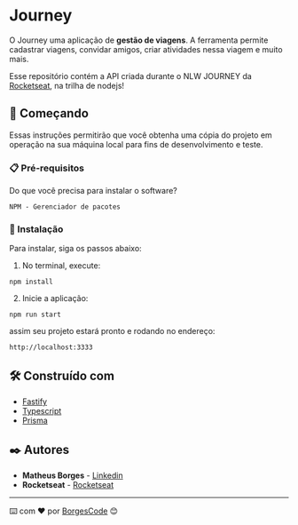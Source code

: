 # Journey

O Journey uma aplicação de **gestão de viagens**. A ferramenta permite cadastrar viagens, convidar amigos, criar atividades nessa viagem e muito mais.

Esse repositório contém a API criada durante o NLW JOURNEY da [Rocketseat](https://www.rocketseat.com.br/), na trilha de nodejs!

## 🚀 Começando

Essas instruções permitirão que você obtenha uma cópia do projeto em operação na sua máquina local para fins de desenvolvimento e teste.

### 📋 Pré-requisitos

Do que você precisa para instalar o software?

```
NPM - Gerenciador de pacotes
```

### 🔧 Instalação

Para instalar, siga os passos abaixo:

1. No terminal, execute:

```
npm install
```

2. Inicie a aplicação:

```
npm run start
```

assim seu projeto estará pronto e rodando no endereço:

```
http://localhost:3333
```

## 🛠️ Construído com

- [Fastify](https://www.fastify.io/) 
- [Typescript](https://www.typescriptlang.org/) 
- [Prisma](https://www.prisma.io/) 

## ✒️ Autores

- **Matheus Borges** - [Linkedin](https://www.linkedin.com/in/matheus-borges-4a7469239/)
-  **Rocketseat** - [Rocketseat](https://www.rocketseat.com.br/)

---

⌨️ com ❤️ por [BorgesCode](https://github.com/Borgeta-code) 😊
